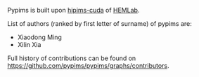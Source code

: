 Pypims is built upon [hipims-cuda](https://github.com/HEMLab/hipims) of [HEMLab](https://www.hemlab.org).

List of authors (ranked by first letter of surname) of pypims are:

* Xiaodong Ming
* Xilin Xia

Full history of contributions can be found on https://github.com/pypims/pypims/graphs/contributors.